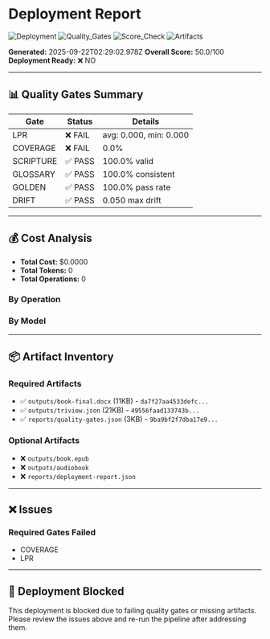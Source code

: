 # Deployment Report

![Deployment](https://img.shields.io/badge/Deployment-FAIL-red) ![Quality_Gates](https://img.shields.io/badge/Quality_Gates-FAIL-red) ![Score_Check](https://img.shields.io/badge/Score_Check-FAIL-red) ![Artifacts](https://img.shields.io/badge/Artifacts-PASS-green)

**Generated:** 2025-09-22T02:29:02.978Z
**Overall Score:** 50.0/100
**Deployment Ready:** ❌ NO

---

## 📊 Quality Gates Summary

| Gate | Status | Details |
|------|--------|---------|
| LPR | ❌ FAIL | avg: 0.000, min: 0.000 |
| COVERAGE | ❌ FAIL | 0.0% |
| SCRIPTURE | ✅ PASS | 100.0% valid |
| GLOSSARY | ✅ PASS | 100.0% consistent |
| GOLDEN | ✅ PASS | 100.0% pass rate |
| DRIFT | ✅ PASS | 0.050 max drift |

---

## 💰 Cost Analysis

- **Total Cost:** $0.0000
- **Total Tokens:** 0
- **Total Operations:** 0

### By Operation

### By Model

---

## 📦 Artifact Inventory

### Required Artifacts
- ✅ `outputs/book-final.docx` (11KB) - `da7f27aa4533defc...`
- ✅ `outputs/triview.json` (21KB) - `49556faad133743b...`
- ✅ `reports/quality-gates.json` (3KB) - `9ba9bf2f7dba17e9...`

### Optional Artifacts
- ❌ `outputs/book.epub`
- ❌ `outputs/audiobook`
- ❌ `reports/deployment-report.json`

---

## ❌ Issues

### Required Gates Failed
- COVERAGE
- LPR

---

## 🚫 Deployment Blocked

This deployment is blocked due to failing quality gates or missing artifacts. Please review the issues above and re-run the pipeline after addressing them.
